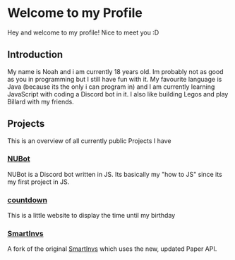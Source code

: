 # Welcome to my Profile
Hey and welcome to my profile! Nice to meet you :D
## Introduction
My name is Noah and i am currently 18 years old. Im probably not as good as you in programming but I still have fun with it.
My favourite language is Java (because its the only i can program in) and I am currently learning JavaScript with coding a Discord bot in it.
I also like building Legos and play Billard with my friends.

## Projects
This is an overview of all currently public Projects I have
### [NUBot](https://github.com/Leguan16/NUBot)
NUBot is a Discord bot written in JS. Its basically my "how to JS" since its my first project in JS.
### [countdown](https://github.com/Leguan16/countdown)
This is a little website to display the time until my birthday
### [SmartInvs](https://github.com/Leguan16/SmartInvs)
A fork of the original [SmartInvs](https://github.com/MinusKube/SmartInvs) which uses the new, updated Paper API.
<!---
Leguan16/Leguan16 is a ✨ special ✨ repository because its `README.md` (this file) appears on your GitHub profile.
You can click the Preview link to take a look at your changes.
--->
